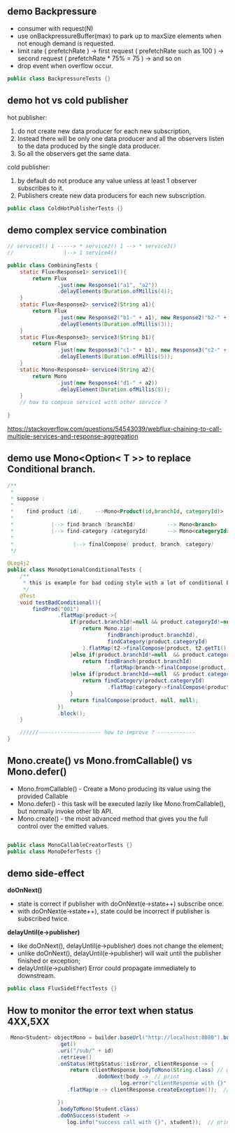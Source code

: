 
## demo Backpressure
* consumer with request(N)
* use onBackpressureBuffer(max) to park up to maxSize elements when not enough demand is requested.
* limit rate ( prefetchRate ) 
    -> first request ( prefetchRate such as 100 ) 
    -> second request ( prefetchRate * 75% = 75 )
    -> and so on
* drop event when overflow occur.

```java
public class BackpressureTests {}
```  
  
## demo hot vs cold publisher
hot publisher:
 1) do not create new data producer for each new subscription,
 2) Instead there will be only one data producer and all the observers listen to the data produced by the single data producer.
 3) So all the observers get the same data.

cold publisher:
 1) by default do not produce any value unless at least 1 observer subscribes to it.
 2) Publishers create new data producers for each new subscription.
```java
public class ColdHotPublisherTests {}
```

## demo complex service combination

```java
// service1() 1 -----> * service2() 1 --> * service3()
//                |--> 1 service4()

public class CombiningTests {
    static Flux<Response1> service1(){
        return Flux
                .just(new Response1("a1", "a2"))
                .delayElements(Duration.ofMillis(4));
    }
    static Flux<Response2> service2(String a1){
        return Flux
                .just(new Response2("b1-" + a1), new Response2("b2-" + a1))
                .delayElements(Duration.ofMillis(3));
    }
    static Flux<Response3> service3(String b1){
        return Flux
                .just(new Response3("c1-" + b1), new Response3("c2-" + b1))
                .delayElements(Duration.ofMillis(5));
    }
    static Mono<Response4> service4(String a2){
        return Mono
                .just(new Response4("d1-" + a2))
                .delayElement(Duration.ofMillis(8));
    }
    // how to compose service1 with other service ?
    
}
```
https://stackoverflow.com/questions/54543039/webflux-chaining-to-call-multiple-services-and-response-aggregation

## demo use Mono<Option< T >> to replace Conditional branch.
```java
/**
 * 
 * suppose :
 *
 *    find-product (id),    -->Mono<Product(id,branchId, categoryId)>   ** branchId, categoryId may be null
 *
 *            |--> find-branch (branchId)          --> Mono<branch>
 *            |--> find-category (categoryId)      --> Mono<categoryId>
 *
 *                   |--> finalCompose( product, branch, category)
 */

@Log4j2
public class MonoOptionalConditionalTests {
    /**
     * this is example for bad coding style with a lot of conditional branch.
     */
    @Test
    void testBadConditional(){
        findProd("001")
                .flatMap(product->{
                    if(product.branchId!=null && product.categoryId!=null){
                        return Mono.zip(
                                findBranch(product.branchId),
                                findCategory(product.categoryId)
                        ).flatMap(t2->finalCompose(product, t2.getT1(), t2.getT2()));
                    }else if(product.branchId!=null  && product.categoryId==null){
                        return findBranch(product.branchId)
                                .flatMap(branch->finalCompose(product, branch, null));
                    }else if(product.branchId==null  && product.categoryId!=null){
                        return findCategory(product.categoryId)
                                .flatMap(category->finalCompose(product, null, category));
                    }
                    return finalCompose(product, null, null);
                })
                .block();
    }

    //////-------------------- how to improve ? ------------
}

```

## Mono.create() vs Mono.fromCallable() vs Mono.defer()
* Mono.fromCallable() - Create a Mono producing its value using the provided Callable
* Mono.defer() - this task will be executed lazily like Mono.fromCallable(), but normally invoke other lib API.
* Mono.create() - the most advanced method that gives you the full control over the emitted values.
```java

public class MonoCallableCreatorTests {}
public class MonoDeferTests {}
```

## demo side-effect
**doOnNext()**
* state is correct if publisher with doOnNext(e->state++) subscribe once.
* with doOnNext(e->state++), state could be incorrect if publisher is subscribed twice.



**delayUntil(e->publisher)**
* like   doOnNext(), delayUntil(e->publisher) does not change the element;
* unlike doOnNext(), delayUntil(e->publisher) will wait until the publisher finished or exception;
* delayUntil(e->publisher) Error could propagate immediately to downstream.

```java
public class FluxSideEffectTests {}
```

## How to monitor the error text when status 4XX,5XX
```java
 Mono<Student> objectMono = builder.baseUrl("http://localhost:8080").build()
                .get()
                .uri("/sub/" + id)
                .retrieve()
                .onStatus(HttpStatus::isError, clientResponse -> {
                    return clientResponse.bodyToMono(String.class) // get body
                            .doOnNext(body ->  // print
                                    log.error("clientResponse with {}", body))
                   .flatMap(e -> clientResponse.createException());  // retrun Response Exception

                })
                .bodyToMono(Student.class)
                .doOnSuccess(student -> 
                   log.info("success call with {}", student));  // print success result
```